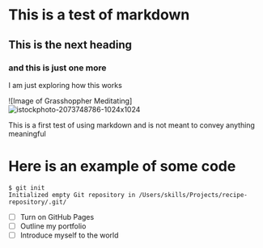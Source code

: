 # This is a test of markdown
## This is the next heading
### and this is just one more
I am just exploring how this works

![Image of Grasshoppher Meditating]![istockphoto-2073748786-1024x1024](https://github.com/user-attachments/assets/bd5493bb-c844-4bfa-b8a8-abe802297a00)


This is a first test of using markdown and is not meant to convey anything meaningful


# Here is an example of some code

```
$ git init
Initialized empty Git repository in /Users/skills/Projects/recipe-repository/.git/
```

- [ ] Turn on GitHub Pages
- [ ] Outline my portfolio
- [ ] Introduce myself to the world
